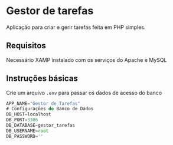 # Gestor de tarefas

Aplicação para criar e gerir tarefas feita em PHP simples.

## Requisitos

Necessário XAMP instalado com os serviços do Apache e MySQL

## Instruções básicas

Crie um arquivo `.env` para passar os dados de acesso do banco

```javascript
APP_NAME="Gestor de Tarefas"
# Configurações do Banco de Dados
DB_HOST=localhost
DB_PORT=3306
DB_DATABASE=gestor_tarefas
DB_USERNAME=root
DB_PASSWORD=''
```